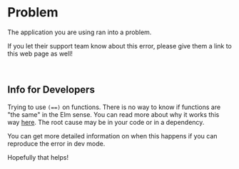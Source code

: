 # Problem

The application you are using ran into a problem.

If you let their support team know about this error, please give them a link to this web page as well!

<br>

## Info for Developers

Trying to use `(==)` on functions. There is no way to know if functions are "the same" in the Elm sense. You can read more about why it works this way [here](https://package.elm-lang.org/packages/elm-lang/core/latest/Basics#==). The root cause may be in your code or in a dependency.

You can get more detailed information on when this happens if you can reproduce the error in dev mode.

Hopefully that helps!
